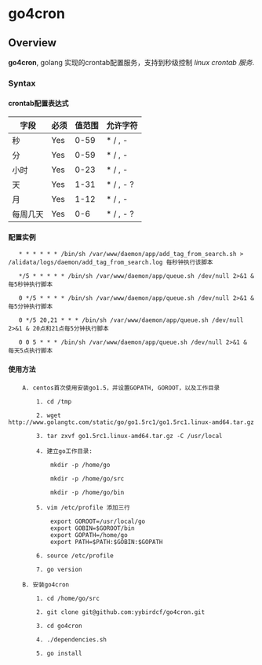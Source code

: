 # go4cron


## Overview

**go4cron**, golang 实现的crontab配置服务，支持到秒级控制 *linux crontab 服务*.

### Syntax

#### crontab配置表达式

字段   | 必须 | 值范围  | 允许字符
	----------   | ---------- | --------------  | --------------------------
	秒      | Yes        | 0-59            | * / , -
	分      | Yes        | 0-59            | * / , -
	小时        | Yes        | 0-23            | * / , -
	天 | Yes        | 1-31            | * / , - ?
	月        | Yes        | 1-12  | * / , -
	每周几天  | Yes        | 0-6  | * / , - ?

#### 配置实例

```
   * * * * * * /bin/sh /var/www/daemon/app/add_tag_from_search.sh > /alidata/logs/daemon/add_tag_from_search.log 每秒钟执行该脚本

   */5 * * * * * /bin/sh /var/www/daemon/app/queue.sh /dev/null 2>&1 & 每5秒钟执行脚本

   0 */5 * * * * /bin/sh /var/www/daemon/app/queue.sh /dev/null 2>&1 & 每5分钟执行脚本

   0 */5 20,21 * * * /bin/sh /var/www/daemon/app/queue.sh /dev/null 2>&1 & 20点和21点每5分钟执行脚本

   0 0 5 * * * /bin/sh /var/www/daemon/app/queue.sh /dev/null 2>&1 & 每天5点执行脚本

```

#### 使用方法

```
	A. centos首次使用安装go1.5，并设置GOPATH, GOROOT，以及工作目录

		1. cd /tmp

		2. wget http://www.golangtc.com/static/go/go1.5rc1/go1.5rc1.linux-amd64.tar.gz

		3. tar zxvf go1.5rc1.linux-amd64.tar.gz -C /usr/local

		4. 建立go工作目录:

			mkdir -p /home/go

			mkdir -p /home/go/src

			mkdir -p /home/go/bin

		5. vim /etc/profile 添加三行

			export GOROOT=/usr/local/go
			export GOBIN=$GOROOT/bin
			export GOPATH=/home/go
			export PATH=$PATH:$GOBIN:$GOPATH

		6. source /etc/profile

		7. go version

	B. 安装go4cron

		1. cd /home/go/src

		2. git clone git@github.com:yybirdcf/go4cron.git

		3. cd go4cron

		4. ./dependencies.sh

		5. go install

```
